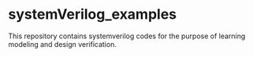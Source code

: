 # systemVerilog_examples
This repository contains systemverilog codes for the purpose of  learning modeling and design verification.
